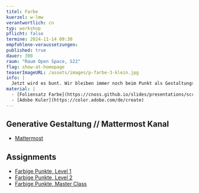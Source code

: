 ```yaml
---
titel: Farbe
kuerzel: w-lmw
verantwortlich: cn
typ: workshop
pflicht: false
termine: 2024-11-14 09:30
empfohlene-voraussetzungen:
published: true
dauer: 390
raum: "Raum Open Space, S22"
flag: show-at-homepage
teaserImageURL: /assets/images/p-farbe-3-klein.jpg
info: |
  Jetzt wird es bunt. Wir bleiben immer noch beim Punkt als Gestaltungselement, aber nehmen jetzt etwas systematischer Farbe und Transparenz hinzu. Wie befassen und kurz mit den verschiedenen Farbssystemen und Farbwahrnehmung und lassen dann verschiedene Regeln rund um die farbige Welt in unseren Code einfließen.
material: |
  - [Foliensatz Farbe](https://cnoss.github.io/slides/presentations/screendesign/farben/)
  - [Adobe Kuler](https://color.adobe.com/de/create)
---
```


## Generative Gestaltung // Mattermost Kanal
- [Mattermost](https://chat.coco.study/students/channels/class-generative-gestaltung)

## Assignments
- [Farbige Punkte, Level 1](/generative-gestaltung/assignments/04-farbe-punkte-01/)
- [Farbige Punkte, Level 2](/generative-gestaltung/assignments/04-farbe-punkte-02/)
- [Farbige Punkte, Master Class](/generative-gestaltung/assignments/04-farbe-punkte-03/)


